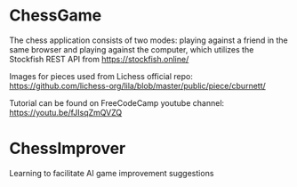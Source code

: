 # ChessGame

The chess application consists of two modes: playing against a friend in the same browser and playing against the computer, which utilizes the Stockfish REST API from https://stockfish.online/

Images for pieces used from Lichess official repo: https://github.com/lichess-org/lila/blob/master/public/piece/cburnett/

Tutorial can be found on FreeCodeCamp youtube channel: https://youtu.be/fJIsqZmQVZQ
# ChessImprover
Learning to facilitate AI game improvement suggestions
